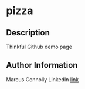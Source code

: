 # pizza

## Description
Thinkful Github demo page

## Author Information
Marcus Connolly
LinkedIn [link](www.linkedin.com/in/marcus-connolly-web)
